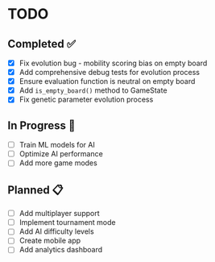 # TODO

## Completed ✅

- [x] Fix evolution bug - mobility scoring bias on empty board
- [x] Add comprehensive debug tests for evolution process
- [x] Ensure evaluation function is neutral on empty board
- [x] Add `is_empty_board()` method to GameState
- [x] Fix genetic parameter evolution process

## In Progress 🔄

- [ ] Train ML models for AI
- [ ] Optimize AI performance
- [ ] Add more game modes

## Planned 📋

- [ ] Add multiplayer support
- [ ] Implement tournament mode
- [ ] Add AI difficulty levels
- [ ] Create mobile app
- [ ] Add analytics dashboard
